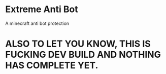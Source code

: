 # Extreme Anti Bot
A minecraft anti bot protection
# ALSO TO LET YOU KNOW, THIS IS FUCKING DEV BUILD AND NOTHING HAS COMPLETE YET.

